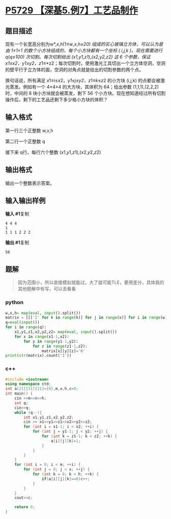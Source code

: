 # [P5729 【深基5.例7】工艺品制作](https://www.luogu.com.cn/problem/P5729)

## 题目描述

现有一个长宽高分别为w*,*x*,*h*(1≤*w*,*x*,*h≤20) 组成的实心玻璃立方体，可以认为是由 1×1×1 的数个小方块组成的，每个小方块都有一个坐标 ( i,j,k )。现在需要进行q*(*q≤100) 次切割。每次切割给出 (*x*1,*y*1,*z*1),(*x*2,*y*2,*z*2) 这 6 个参数，保证 x1≤x2，*y*1≤*y*2，z*1≤*z2；每次切割时，使用激光工具切出一个立方体空洞，空洞的壁平行于立方体的面，空洞的对角点就是给出的切割参数的两个点。

换句话说，所有满足 *x*1≤*i*≤*x*2，y*1≤*j*≤*y*2，z*1≤*k*≤*z*2 的小方块 (i,j,k) 的点都会被激光蒸发。例如有一个 4×4×4 的大方块，其体积为 64；给出参数 (1,1,1),(2,2,2) 时，中间的 8 块小方块就会被蒸发，剩下 56 个小方块。现在想知道经过所有切割操作后，剩下的工艺品还剩下多少格小方块的体积？

## 输入格式

第一行三个正整数 w,x,h

第二行一个正整数 q

接下来 q行，每行六个整数 (*x*1,*y*1,*z*1),(*x*2,*y*2,*z*2)

## 输出格式

输出一个整数表示答案。

## 输入输出样例

**输入 #1**复制

```
4 4 4
1
1 1 1 2 2 2
```

**输出 #1**复制

```
56
```

## 题解

> 因为范围小，所以直接模拟就能过，大了就可能TLE，要用差分，具体我的其他题解中有写，可以去看看

### python

```python
w,x,h= map(eval, input().split())
matrix = [[['1' for k in range(h)] for j in range(x)] for i in range(w)]
q=eval(input())
for i in range(q):
    x1,y1,z1,x2,y2,z2= map(eval, input().split())
    for x in range(x1-1,x2):
        for y in range(y1-1,y2):
            for z in range(z1-1,z2):
                matrix[x][y][z]='0'
print(str(matrix).count('1'))
```

### c++

```cpp
#include <iostream>
using namespace std;
int a[21][21][21]={0},m,x,h,c=0;
int main() {
    cin >>m>>x>>h;
    int q;
    cin>>q;
    while (q--){
        int x1,y1,z1,x2,y2,z2;
        cin >> x1>>y1>>z1>>x2>>y2>>z2;
        for (int i = x1-1; i < x2; ++i) {
            for (int j = y1-1; j < y2; ++j) {
                for (int k = z1-1; k < z2; ++k) {
                    a[i][j][k]=1;
                }
            }
        }
    }
    for (int i = 0; i < m; ++i) {
        for (int j = 0; j < x; ++j) {
            for (int k = 0; k < h; ++k) {
                if(a[i][j][k]==0)c++;
            }
        }
    }
    cout<<c;

    return 0;
}
```

